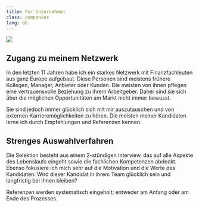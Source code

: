 ```yaml
---
title: Für Unternehmen
class: companies
lang: de
---
```


<img src="{{ site.baseurl }}/assets/img/claire_table.jpg" class="portrait_companies" />

## Zugang zu meinem Netzwerk


In den letzten 11 Jahren habe ich ein starkes Netzwerk mit Finanzfachleuten aus ganz Europe aufgebaut. Diese Personen sind meistens frühere Kollegen, Manager, Anbieter oder Kunden. Die meisten von ihnen pflegen eine vertrauensvolle Beziehung zu ihrem Arbeitgeber. Daher sind sie sich über die möglichen Opportunitäten am Markt nicht immer bewusst. 

Sie sind jedoch immer glücklich sich mit mir auszutauschen und von externen Karrieremöglichkeiten zu hören. 
Die meisten meiner Kandidaten lerne ich durch Empfehlungen und Referenzen kennen.


## Strenges Auswahlverfahren


Die Selektion besteht aus einem 2-stündigen Interview, das auf alle Aspekte des Lebenslaufs eingeht sowie die fachlichen Kompetenzen abdeckt. Ebenso fokusiere ich mich sehr auf die Motivation und die Werte des Kandidaten: Wird dieser Kandidat in ihrem Team glücklich sein und langfristig bei Ihnen bleiben? 

Referenzen werden systematisch eingeholt; entweder am Anfang oder am Ende des Prozesses.
